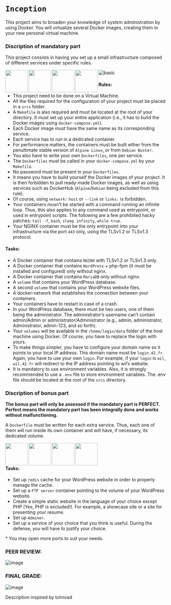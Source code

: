 # `Inception`

This project aims to broaden your knowledge of system administration by using Docker.
You will virtualize several Docker images, creating them in your new personal virtual machine.

### Discription of mandatory part
This project consists in having you set up a small infrastructure composed of different services under specific rules.

<img align="left" src="img/docker.svg" height="70">
<img align="left" src="img/mariadb.svg" height="70">
<img align="left" src="img/wordpress.svg" height="70">
<img align="left" src="img/nginx.svg" height="70">

![basic](img/basic.png)

#### Rules:
- This project need to be done on a Virtual Machine.
- All the files required for the configuration of your project must be placed in a `srcs` folder.
- A `Makefile` is also required and must be located at the root of your directory. It must set up your entire application (i.e., it has to build the Docker images using `docker-compose.yml`).
- Each Docker image must have the same name as its corresponding service.
- Each service has to run in a dedicated container.
- For performance matters, the containers must be built either from the penultimate stable version of `Alpine Linux`, or from `Debian Buster`.
- You also have to write your own `Dockerfiles`, one per service.
- The `Dockerfiles` must be called in your `docker-compose.yml` by your `Makefile`.
- No password must be present in your `Dockerfiles`.
- It means you have to build yourself the Docker images of your project. It is then forbidden to pull ready-made Docker images, as well as using services such as DockerHub (`Alpine`/`Debian` being excluded from this rule).
- Of course, using `network:` `host` or `--link` or `links:` is forbidden.
- Your containers musn’t be started with a command running an infinite loop. Thus, this also applies to any command used as entrypoint, or used in entrypoint scripts. The following are a few prohibited hacky patches: `tail -f`, `bash`, `sleep infinity`, `while true`.
- Your NGINX container must be the only entrypoint into your infrastructure via the port `443` only, using the TLSv1.2 or TLSv1.3 protocol.

#### Tasks:
- A Docker container that contains `NGINX` with TLSv1.2 or TLSv1.3 only.
- A Docker container that contains `WordPress` + php-fpm (it must be installed and configured) only without nginx.
- A Docker container that contains `MariaDB` only without nginx.
- A `volume` that contains your WordPress database.
- A second `volume` that contains your WordPress website files.
- A docker-network that establishes the connection between your containers.
- Your containers have to restart in case of a crash.
- In your WordPress database, there must be two users, one of them being the administrator. The administrator’s username can’t contain admin/Admin or administrator/Administrator (e.g., admin, administrator, Administrator, admin-123, and so forth).
- Your `volumes` will be available in the `/home/login/data` folder of the host machine using Docker. Of course, you have to replace the login with yours.
- To make things simpler, you have to configure your domain name so it points to your local IP address. This domain name must be `login.42.fr`. Again, you have to use your own `login`. For example, if your `login` is `wil`, `wil.42.fr` will redirect to the IP address pointing to wil’s website.
- It is mandatory to use environment variables. Also, it is strongly recommended to use a `.env` file to store environment variables. The .env file should be located at the root of the `srcs` directory.

### Discription of bonus part
__The bonus part will only be assessed if the mandatory part is PERFECT. Perfect means the mandatory part has been integrally done and works without malfunctioning.__

A `Dockerfile` must be written for each extra service. Thus, each one of them will run inside its own container and will have, if necessary, its dedicated volume.

<img align="left" src="img/redis.svg" height="70">
<img align="left" src="img/ftp.svg" height="70">
<img align="left" src="img/adminer.svg" height="70">
<img align="left" src="img/portainer.svg" height="70">
<br><br><br>

#### Tasks:
- Set up `redis` cache for your WordPress website in order to properly manage the cache.
- Set up a `FTP server` container pointing to the volume of your WordPress website.
- Create a simple static website in the language of your choice except PHP (Yes, PHP is excluded!). For example, a showcase site or a site for presenting your resume.
- Set up `Adminer`.
- Set up a service of your choice that you think is useful. During the defense, you
will have to justify your choice.

\* You may open more ports to suit your needs.

### PEER REVIEW:
![image](https://github.com/willrsq1/Inception/assets/117649637/3a6ef63d-5c51-4118-93f0-75e81cf75ef9)

### FINAL GRADE:
![image](https://github.com/willrsq1/Inception/assets/117649637/daa0bf40-6d27-4ac0-8968-77be712cb196)


Description inspired by tolmvad
